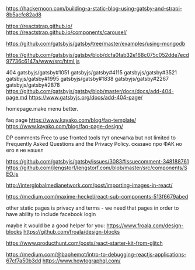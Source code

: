 https://hackernoon.com/building-a-static-blog-using-gatsby-and-strapi-8b5acfc82ad8

https://reactstrap.github.io/
https://reactstrap.github.io/components/carousel/

https://github.com/gatsbyjs/gatsby/tree/master/examples/using-mongodb

https://github.com/gatsbyjs/gatsby/blob/dcfa0fab32e168c075c052dde7ecd97736c6147a/www/src/html.js

404
gatsbyjs/gatsby#1051
gatsbyjs/gatsby#4115
gatsbyjs/gatsby#3521
gatsbyjs/gatsby#1995
gatsbyjs/gatsby#1838
gatsbyjs/gatsby#2267
gatsbyjs/gatsby#2878
https://github.com/gatsbyjs/gatsby/blob/master/docs/docs/add-404-page.md
https://www.gatsbyjs.org/docs/add-404-page/

homepage.make menu better.

faq page
https://www.kayako.com/blog/faq-template/
https://www.kayako.com/blog/faq-page-design/

DP comments
Free to use fronted tools
тут опечатка
but not limited to Frequently Asked Questions and the Privacy Policy.
сказано про ФАК но его я не нашел

https://github.com/gatsbyjs/gatsby/issues/3083#issuecomment-348188761
https://github.com/jlengstorf/lengstorf.com/blob/master/src/components/SEO.js

http://interglobalmedianetwork.com/post/importing-images-in-react/

https://medium.com/maxime-heckel/react-sub-components-513f6679abed

other static pages is privacy and terms - we need that pages in order to have ability to include facebook login

maybe it would be a good helper for you: https://www.froala.com/design-blocks https://github.com/froala/design-blocks

https://www.producthunt.com/posts/react-starter-kit-from-glitch

https://medium.com/@baphemot/intro-to-debugging-reactjs-applications-67cf7a50b3dd
https://www.howtographql.com/

